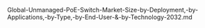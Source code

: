 Global-Unmanaged-PoE-Switch-Market-Size-by-Deployment,-by-Applications,-by-Type,-by-End-User-&-by-Technology-2032.md
